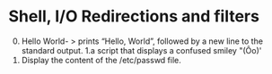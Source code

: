 # Shell, I/O Redirections and filters
0. Hello World- > prints “Hello, World”, followed by a new line to the standard output.
1.a script that displays a confused smiley "(Ôo)'
2. Display the content of the /etc/passwd file.
